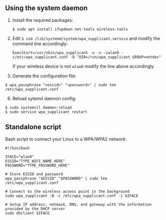 Using the system daemon
-----------------------

1. Install the required packages:

   ```
   $ sudo apt install ifupdown net-tools wireless-tools
   ```
   
2. Edit `$ vim /lib/systemd/system/wpa_supplicant.service` and modify the command line accordingly: 

   ```
   ExecStart=/usr/sbin/wpa_supplicant -u -s -iwlan0 -c/etc/wpa_supplicant.conf -O "DIR=/run/wpa_supplicant GROUP=netdev"
   ```
   If your wireless device is not `wlan0` modify the line above accordingly. 

3. Generate the configuration file:

```
$ wpa_passphrase "<essid>" "<password>" | sudo tee /etc/wpa_supplicant.conf
```

6. Reload sytemd daemon config:

```
$ sudo systemctl daemon-reload
$ sudo service wpa_supplicant restart
```

Standalone script
-----------------

Bash script to connect your Linux to a WPA/WPA2 network:

```
#!/bin/bash

IFACE="wlan0"
ESSID="TYPE_WIFI_NAME_HERE"
PASSWORD="TYPE_PASSWORD_HERE"

# Store ESSID and password
wpa_passphrase "$ESSID" "$PASSWORD" | sudo tee /etc/wpa_supplicant.conf

# Connect to the wireless access point in the background
sudo wpa_supplicant -B -c /etc/wpa_supplicant.conf -i $IFACE

# Setup IP address, netmask, DNS, and gateway with the information provided by the DHCP server
sudo dhclient $IFACE
```
